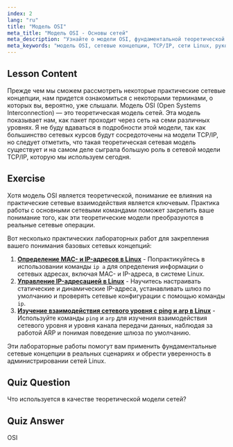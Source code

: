 ```yaml
---
index: 2
lang: "ru"
title: "Модель OSI"
meta_title: "Модель OSI - Основы сетей"
meta_description: "Узнайте о модели OSI, фундаментальной теоретической сетевой концепции. Поймите ее 7 уровней и отношение к TCP/IP. Важное руководство по сетям Linux для начинающих."
meta_keywords: "модель OSI, сетевые концепции, TCP/IP, сети Linux, руководство для начинающих, сетевые уровни, теоретическая модель"
---
```


## Lesson Content

Прежде чем мы сможем рассмотреть некоторые практические сетевые концепции, нам придется ознакомиться с некоторыми терминами, о которых вы, вероятно, уже слышали. Модель OSI (Open Systems Interconnection) — это теоретическая модель сетей. Эта модель показывает нам, как пакет проходит через сеть на семи различных уровнях. Я не буду вдаваться в подробности этой модели, так как большинство сетевых курсов будут сосредоточены на модели TCP/IP, но следует отметить, что такая теоретическая сетевая модель существует и на самом деле сыграла большую роль в сетевой модели TCP/IP, которую мы используем сегодня.

## Exercise

Хотя модель OSI является теоретической, понимание ее влияния на практические сетевые взаимодействия является ключевым. Практика работы с основными сетевыми командами поможет закрепить ваше понимание того, как эти теоретические модели преобразуются в реальные сетевые операции.

Вот несколько практических лабораторных работ для закрепления вашего понимания базовых сетевых концепций:

1. **[Определение MAC- и IP-адресов в Linux](https://labex.io/ru/labs/linux-identify-mac-and-ip-addresses-in-linux-592731)** - Попрактикуйтесь в использовании команды `ip a` для определения информации о сетевых адресах, включая MAC- и IP-адреса, в системе Linux.
2. **[Управление IP-адресацией в Linux](https://labex.io/ru/labs/linux-manage-ip-addressing-in-linux-592736)** - Научитесь настраивать статические и динамические IP-адреса, устанавливать шлюз по умолчанию и проверять сетевые конфигурации с помощью команды `ip`.
3. **[Изучение взаимодействия сетевого уровня с ping и arp в Linux](https://labex.io/ru/labs/linux-explore-network-layer-interaction-with-ping-and-arp-in-linux-592746)** - Используйте команды `ping` и `arp` для изучения взаимодействия сетевого уровня и уровня канала передачи данных, наблюдая за работой ARP и понимая поведение шлюза по умолчанию.

Эти лабораторные работы помогут вам применить фундаментальные сетевые концепции в реальных сценариях и обрести уверенность в администрировании сетей Linux.

## Quiz Question

Что используется в качестве теоретической модели сетей?

## Quiz Answer

OSI
